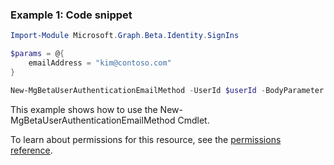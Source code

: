 ### Example 1: Code snippet

```powershellImport-Module Microsoft.Graph.Beta.Identity.SignIns

$params = @{
	emailAddress = "kim@contoso.com"
}

New-MgBetaUserAuthenticationEmailMethod -UserId $userId -BodyParameter $params
```
This example shows how to use the New-MgBetaUserAuthenticationEmailMethod Cmdlet.
To learn about permissions for this resource, see the [permissions reference](/graph/permissions-reference).

